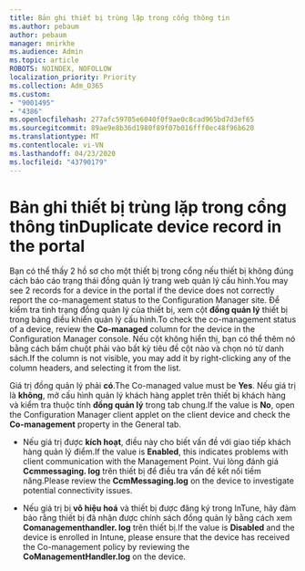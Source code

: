 ```yaml
---
title: Bản ghi thiết bị trùng lặp trong cổng thông tin
ms.author: pebaum
author: pebaum
manager: mnirkhe
ms.audience: Admin
ms.topic: article
ROBOTS: NOINDEX, NOFOLLOW
localization_priority: Priority
ms.collection: Adm_O365
ms.custom:
- "9001495"
- "4386"
ms.openlocfilehash: 277afc59705e6040f0f9ae0c8cad965bd7d3ef65
ms.sourcegitcommit: 89ae9e8b36d1980f89f07b016fff0ec48f96b620
ms.translationtype: MT
ms.contentlocale: vi-VN
ms.lasthandoff: 04/23/2020
ms.locfileid: "43790179"
---
```

# <a name="duplicate-device-record-in-the-portal"></a><span data-ttu-id="3f068-102">Bản ghi thiết bị trùng lặp trong cổng thông tin</span><span class="sxs-lookup"><span data-stu-id="3f068-102">Duplicate device record in the portal</span></span>

<span data-ttu-id="3f068-103">Bạn có thể thấy 2 hồ sơ cho một thiết bị trong cổng nếu thiết bị không đúng cách báo cáo trạng thái đồng quản lý trang web quản lý cấu hình.</span><span class="sxs-lookup"><span data-stu-id="3f068-103">You may see 2 records for a device in the portal if the device does not correctly report the co-management status to the Configuration Manager site.</span></span> <span data-ttu-id="3f068-104">Để kiểm tra tình trạng đồng quản lý của thiết bị, xem cột **đồng quản lý** thiết bị trong bảng điều khiển quản lý cấu hình.</span><span class="sxs-lookup"><span data-stu-id="3f068-104">To check the co-management status of a device, review the **Co-managed** column for the device in the Configuration Manager console.</span></span> <span data-ttu-id="3f068-105">Nếu cột không hiển thị, bạn có thể thêm nó bằng cách bấm chuột phải vào bất kỳ tiêu đề cột nào và chọn nó từ danh sách.</span><span class="sxs-lookup"><span data-stu-id="3f068-105">If the column is not visible, you may add it by right-clicking any of the column headers, and selecting it from the list.</span></span>

<span data-ttu-id="3f068-106">Giá trị đồng quản lý phải **có**.</span><span class="sxs-lookup"><span data-stu-id="3f068-106">The Co-managed value must be **Yes**.</span></span> <span data-ttu-id="3f068-107">Nếu giá trị là **không**, mở cấu hình quản lý khách hàng applet trên thiết bị khách hàng và kiểm tra thuộc tính **đồng quản lý** trong tab chung.</span><span class="sxs-lookup"><span data-stu-id="3f068-107">If the value is **No**, open the Configuration Manager client applet on the client device and check the **Co-management** property in the General tab.</span></span>

- <span data-ttu-id="3f068-108">Nếu giá trị được **kích hoạt**, điều này cho biết vấn đề với giao tiếp khách hàng quản lý điểm.</span><span class="sxs-lookup"><span data-stu-id="3f068-108">If the value is **Enabled**, this indicates problems with client communication with the Management Point.</span></span> <span data-ttu-id="3f068-109">Vui lòng đánh giá **Ccmmessaging. log** trên thiết bị để điều tra vấn đề kết nối tiềm năng.</span><span class="sxs-lookup"><span data-stu-id="3f068-109">Please review the **CcmMessaging.log** on the device to investigate potential connectivity issues.</span></span>

- <span data-ttu-id="3f068-110">Nếu giá trị bị **vô hiệu hoá** và thiết bị được đăng ký trong InTune, hãy đảm bảo rằng thiết bị đã nhận được chính sách đồng quản lý bằng cách xem **Comanagementhandler. log** trên thiết bị.</span><span class="sxs-lookup"><span data-stu-id="3f068-110">If the value is **Disabled** and the device is enrolled in Intune, please ensure that the device has received the Co-management policy by reviewing the **CoManagementHandler.log** on the device.</span></span>
